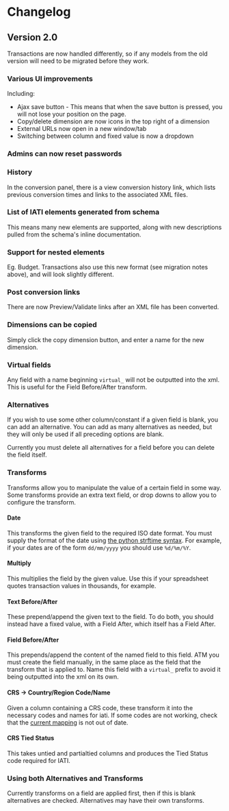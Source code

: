 # Changelog

## Version 2.0
Transactions are now handled differently, so if any models from the old version will need to be migrated before they work.

### Various UI improvements
Including:

* Ajax save button - This means that when the save button is pressed, you will not lose your position on the page.
* Copy/delete dimension are now icons in the top right of a dimension
* External URLs now open in a new window/tab
* Switching between column and fixed value is now a dropdown

### Admins can now reset passwords

### History

In the conversion panel, there is a view conversion history link, which lists previous conversion times and links to the associated XML files.

### List of IATI elements generated from schema

This means many new elements are supported, along with new descriptions pulled from the schema's inline documentation.

### Support for nested elements

Eg. Budget. Transactions also use this new format (see migration notes above), and will look slightly different.

### Post conversion links

There are now Preview/Validate links after an XML file has been converted.

### Dimensions can be copied

Simply click the copy dimension button, and enter a name for the new dimension.

### Virtual fields

Any field with a name beginning `virtual_` will not be outputted into the xml. This is useful for the Field Before/After transform.

### Alternatives

If you wish to use some other column/constant if a given field is blank, you can add an alternative. You can add as many alternatives as needed, but they will only be used if all preceding options are blank.

Currently you must delete all alternatives for a field before you can delete the field itself.

### Transforms

Transforms allow you to manipulate the value of a certain field in some way. Some transforms provide an extra text field, or drop downs to allow you to configure the transform.

#### Date

This transforms the given field to the required ISO date format. You must supply the format of the date using [the python strftime syntax](http://docs.python.org/2/library/datetime.html#strftime-strptime-behavior). For example, if your dates are of the form `dd/mm/yyyy` you should use `%d/%m/%Y`.

#### Multiply

This multiplies the field by the given value. Use this if your spreadsheet quotes transaction values in thousands, for example.

#### Text Before/After

These prepend/append the given text to the field. To do both, you should instead have a fixed value, with a Field After, which itself has a Field After.

#### Field Before/After

This prepends/append the content of the named field to this field.  ATM you must create the field manually, in the same place as the field that the transform that is applied to. Name this field with a `virtual_` prefix to avoid it being outputted into the xml on its own.

#### CRS -> Country/Region Code/Name

Given a column containing a CRS code, these transform it into the necessary codes and names for iati. If some codes are not working, check that the [current mapping](https://github.com/markbrough/CSV-IATI-Converter/blob/master/csviati/codes.py) is not out of date.

#### CRS Tied Status

This takes untied and partialtied columns and produces the Tied Status code required for IATI.

### Using both Alternatives and Transforms

Currently transforms on a field are applied first, then if this is blank alternatives are checked. Alternatives may have their own transforms.


